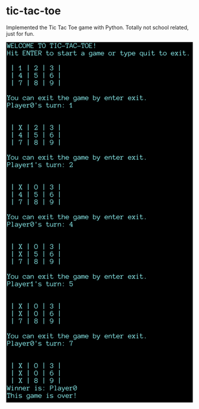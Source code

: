 # tic-tac-toe
Implemented the Tic Tac Toe game with Python. Totally not school related, just for fun.

![Screenshot of the game](https://github.com/Sheldenshi/tic-tac-toe/blob/main/sc.png)
